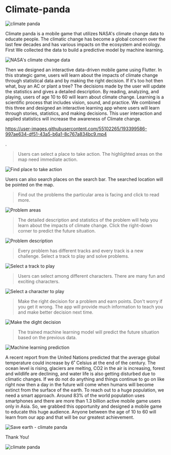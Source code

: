 # Climate-panda
![climate panda](https://user-images.githubusercontent.com/55102265/193399322-73320ae4-ad15-4d25-a723-e4efe957477b.png)

Climate panda is a mobile game that utilizes NASA's climate change data to educate people. The climatic change has become a global concern over the last few decades and has various impacts on the ecosystem and ecology. First We collected the data to build a predictive model by machine learning.

![NASA's climate change data](https://user-images.githubusercontent.com/55102265/193399460-abd1940e-0e32-41c6-9b84-0c5418526475.png)

Then we designed an interactive data-driven mobile game using Flutter. In this strategic game, users will learn about the impacts of climate change through statistical data and by making the right decision. If it's too hot then what, buy an AC or plant a tree? The decisions made by the user will update the statistics and gives a detailed description. By reading, analyzing, and playing, users of age 10 to 60 will learn about climate change. Learning is a scientific process that includes vision, sound, and practice. We combined this three and designed an interactive learning app where users will learn through stories, statistics, and making decisions. This user interaction and applied statistics will increase the awareness of Climate change. 

https://user-images.githubusercontent.com/55102265/193399586-997ae634-df51-43a5-b6a1-8c767a834bc9.mp4


.
> Users can select a place to take action. The highlighted areas on the map need immediate action.

![Find place to take action](https://user-images.githubusercontent.com/55102265/193399641-e6268988-8179-4d46-a0c4-6b1c44f32a47.png)

Users can also search places on the search bar. The searched location will be pointed on the map.

> Find out the problems the particular area is facing and click to read more.

![Problem areas](https://user-images.githubusercontent.com/55102265/193399673-4e1740bc-fa57-4510-a368-9a2c4a8603fb.png)

> The detailed description and statistics of the problem will help you learn about the impacts of climate change. Click the right-down corner to predict the future situation.

![Problem description](https://user-images.githubusercontent.com/55102265/193399722-056996f9-4761-4a63-8bda-ac0b693c8042.png)

> Every problem has different tracks and every track is a new challenge. Select a track to play and solve problems.

![Select a track to play](https://user-images.githubusercontent.com/55102265/193399785-e135f813-7fd6-4d15-9c56-c9efb82f9b86.png)

> Users can select among different characters. There are many fun and exciting characters.

![Select a character to play](https://user-images.githubusercontent.com/55102265/193399957-972eb099-859b-4fff-a7ec-0ca995ae83a3.png)

> Make the right decision for a problem and earn points. Don't worry if you get it wrong. The app will provide much information to teach you and make better decision next time.

![Make the dight decision](https://user-images.githubusercontent.com/55102265/193399890-fdf29f49-dcb6-4c3f-b4ae-fd3cff78c150.png)

> The trained machine learning model will predict the future situation based on the previous data.

![Machine learning prediction](https://user-images.githubusercontent.com/55102265/193400070-b23e19ac-19a2-40ea-b3e5-6e2f16bacb9b.png)


A recent report from the United Nations predicted that the average global temperature could increase by 6˚ Celsius at the end of the century. The ocean level is rising, glaciers are melting, CO2 in the air is increasing, forest and wildlife are declining, and water life is also getting disturbed due to climatic changes. If we do not do anything and things continue to go on like right now then a day in the future will come when humans will become extinct from the surface of the earth. To reach out to a huge population, we need a smart approach. Around 83% of the world population uses smartphones and there are more than 1.3 billion active mobile game users only in Asia. So, we grabbed this opportunity and designed a mobile game to educate this huge audience. Anyone between the age of 10 to 60 will learn from our app and that will be our greatest achievement.

![Save earth - climate panda](https://user-images.githubusercontent.com/55102265/193400143-44e2ce01-9a04-4e59-bb38-7b46e86e6e0f.png)


Thank You!

![climate panda](https://user-images.githubusercontent.com/55102265/193400188-6b027172-92c2-491a-af81-8ab5778726c8.jpg)
